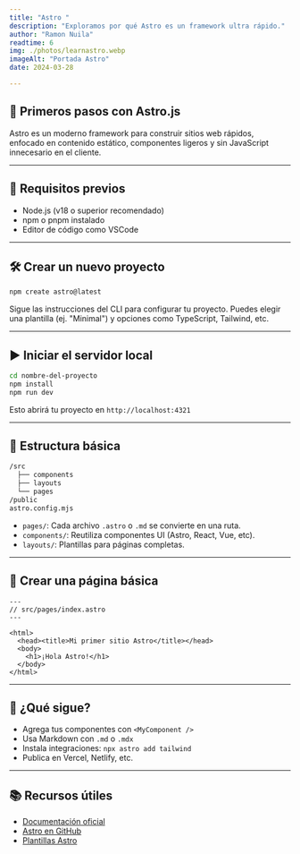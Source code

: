 ```yaml
---
title: "Astro "
description: "Exploramos por qué Astro es un framework ultra rápido."
author: "Ramon Nuila"
readtime: 6
img: ./photos/learnastro.webp
imageAlt: "Portada Astro"
date: 2024-03-28

---
```

## 🚀 Primeros pasos con Astro.js

Astro es un moderno framework para construir sitios web rápidos, enfocado en contenido estático, componentes ligeros y sin JavaScript innecesario en el cliente.

---

## 🧰 Requisitos previos

- Node.js (v18 o superior recomendado)
- npm o pnpm instalado
- Editor de código como VSCode

---

## 🛠️ Crear un nuevo proyecto

```bash
npm create astro@latest
```

Sigue las instrucciones del CLI para configurar tu proyecto. Puedes elegir una plantilla (ej. "Minimal") y opciones como TypeScript, Tailwind, etc.

---

## ▶️ Iniciar el servidor local

```bash
cd nombre-del-proyecto
npm install
npm run dev
```

Esto abrirá tu proyecto en `http://localhost:4321`

---

## 📁 Estructura básica

```bash
/src
  ├── components
  ├── layouts
  └── pages
/public
astro.config.mjs
```

- `pages/`: Cada archivo `.astro` o `.md` se convierte en una ruta.
- `components/`: Reutiliza componentes UI (Astro, React, Vue, etc).
- `layouts/`: Plantillas para páginas completas.

---

## 🧩 Crear una página básica

```astro
---
// src/pages/index.astro
---

<html>
  <head><title>Mi primer sitio Astro</title></head>
  <body>
    <h1>¡Hola Astro!</h1>
  </body>
</html>
```

---

## 🎉 ¿Qué sigue?

- Agrega tus componentes con `<MyComponent />`
- Usa Markdown con `.md` o `.mdx`
- Instala integraciones: `npx astro add tailwind`
- Publica en Vercel, Netlify, etc.

---

## 📚 Recursos útiles

- [Documentación oficial](https://docs.astro.build/)
- [Astro en GitHub](https://github.com/withastro/astro)
- [Plantillas Astro](https://astro.build/themes/)
